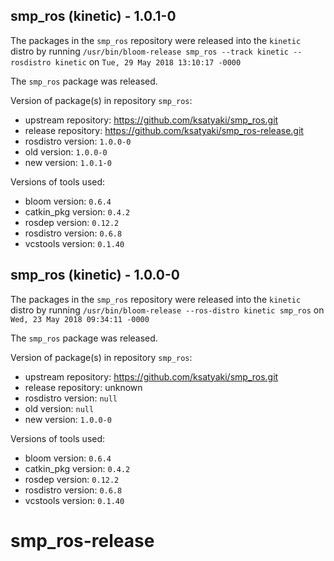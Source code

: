 ## smp_ros (kinetic) - 1.0.1-0

The packages in the `smp_ros` repository were released into the `kinetic` distro by running `/usr/bin/bloom-release smp_ros --track kinetic --rosdistro kinetic` on `Tue, 29 May 2018 13:10:17 -0000`

The `smp_ros` package was released.

Version of package(s) in repository `smp_ros`:

- upstream repository: https://github.com/ksatyaki/smp_ros.git
- release repository: https://github.com/ksatyaki/smp_ros-release.git
- rosdistro version: `1.0.0-0`
- old version: `1.0.0-0`
- new version: `1.0.1-0`

Versions of tools used:

- bloom version: `0.6.4`
- catkin_pkg version: `0.4.2`
- rosdep version: `0.12.2`
- rosdistro version: `0.6.8`
- vcstools version: `0.1.40`


## smp_ros (kinetic) - 1.0.0-0

The packages in the `smp_ros` repository were released into the `kinetic` distro by running `/usr/bin/bloom-release --ros-distro kinetic smp_ros` on `Wed, 23 May 2018 09:34:11 -0000`

The `smp_ros` package was released.

Version of package(s) in repository `smp_ros`:

- upstream repository: https://github.com/ksatyaki/smp_ros.git
- release repository: unknown
- rosdistro version: `null`
- old version: `null`
- new version: `1.0.0-0`

Versions of tools used:

- bloom version: `0.6.4`
- catkin_pkg version: `0.4.2`
- rosdep version: `0.12.2`
- rosdistro version: `0.6.8`
- vcstools version: `0.1.40`


# smp_ros-release